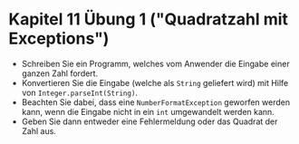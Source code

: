 # Kapitel 11 Übung 1 ("Quadratzahl mit Exceptions")

* Schreiben Sie ein Programm, welches vom Anwender die Eingabe einer ganzen Zahl fordert.
* Konvertieren Sie die Eingabe (welche als ```String``` geliefert wird) mit Hilfe von ```Integer.parseInt(String)```.
* Beachten Sie dabei, dass eine ```NumberFormatException``` geworfen werden kann, wenn die Eingabe nicht in ein ```int``` umgewandelt werden kann.
* Geben Sie dann entweder eine Fehlermeldung oder das Quadrat der Zahl aus.
